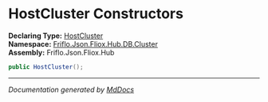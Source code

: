 ﻿<!--  
  <auto-generated>   
    The contents of this file were generated by a tool.  
    Changes to this file may be list if the file is regenerated  
  </auto-generated>   
-->

# HostCluster Constructors

**Declaring Type:** [HostCluster](../index.md)  
**Namespace:** [Friflo.Json.Fliox.Hub.DB.Cluster](../../index.md)  
**Assembly:** Friflo.Json.Fliox.Hub

```csharp
public HostCluster();
```
___

*Documentation generated by [MdDocs](https://github.com/ap0llo/mddocs)*
